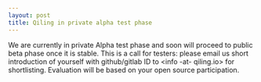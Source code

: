```yaml
---
layout: post
title: Qiling in private alpha test phase
---
```


We are currently in private Alpha test phase and soon will proceed to public beta phase once it is stable.
This is a call for testers: please email us short introduction of yourself with github/gitlab ID to <info -at- qiling.io> for shortlisting. Evaluation will be based on your open source participation.
